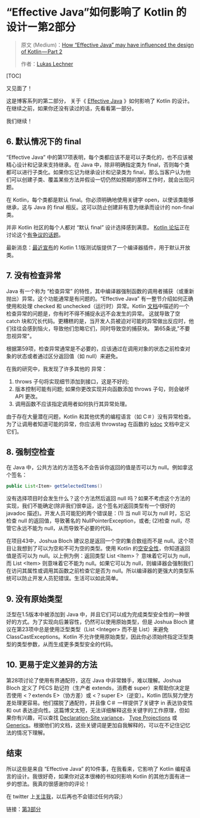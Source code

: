 # “Effective Java”如何影响了 Kotlin 的设计ー第2部分

> 原文 (Medium)：[How “Effective Java” may have influenced the design of Kotlin — Part 2](https://medium.com/@lukleDev/how-effective-java-may-have-influenced-the-design-of-kotlin-part-2-89844d62ddf3)
>
> 作者：[Lukas Lechner](https://medium.com/@lukleDev?source=post_header_lockup)

[TOC]

又见面了！ 

这是博客系列的第二部分， 关于《 [Effective Java](https://www.amazon.com/gp/product/0321356683/ref=as_li_tl?ie=UTF8&tag=lukle-20&camp=1789&creative=9325&linkCode=as2&creativeASIN=0321356683&linkId=8ec63da61faf8c3b6114ea35d8f13208) 》如何影响了 Kotlin 的设计。在继续之前，如果你还没有读过的话，先看看第一部分。 

我们继续！

## 6. 默认情况下的 final

“Effective Java” 中的第17项表明，每个类都应该不是可以子类化的，也不应该被精心设计和记录来支持继承。在 Java 中，除非明确指定类为 final，否则每个类都可以进行子类化。如果你忘记为继承设计和记录类为 final，那么当客户认为他们可以创建子类、覆盖某些方法并假设一切仍然如预期的那样工作时，就会出现问题。 

在 Kotlin，每个类都是默认 final。你必须明确地使用关键字 open，以使该类能够继承，这与 Java 的 final 相反。这可以防止创建非有意为继承而设计的 non-final 类。

并非 Kotlin 社区的每个人都对 “默认 final” 设计选择感到满意。 [Kotlin 论坛](https://discuss.kotlinlang.org/)正在讨论这个[有争议的话题](https://discuss.kotlinlang.org/t/classes-final-by-default/166)。

最新消息：[最近宣布](https://blog.jetbrains.com/kotlin/2017/01/kotlin-1-1-beta-is-here/)的 Kotlin 1.1版测试版提供了一个编译器插件，用于默认开放类。

## 7. 没有检查异常

Java 有一个称为 “检查异常” 的特性，其中编译器强制函数的调用者捕获（或重新抛出）异常。这个功能通常是有问题的。“Effective Java” 有一整节介绍如何正确使用和处理 checked 和 unchecked（运行时）异常。Kotlin [文档](https://kotlinlang.org/docs/reference/exceptions.html#checked-exceptions)中描述的一个检查异常的问题是，你有时不得不捕捉永远不会发生的异常。 这就导致了空 catch 块和冗长代码。更糟糕的是，当开发人员被迫对可能的异常做出反应时，他们往往会感到恼火，导致他们忽略它们，同时导致空的捕获块。 第65条说,"不要忽视异常"。 

根据第59项，检查异常通常是不必要的，应该通过在调用对象的状态之前检查对象的状态或者通过区分返回值（如 null）来避免。

在我的研究中，我发现了许多其他的 异常：

1. throws 子句将实现细节添加到接口，这是不好的;
2. 版本控制可能有问题; 如果你更改实现并向函数添加 throws 子句，则会破坏 API 更改。
3. 调用函数不应该指定调用者如何执行其异常处理。

由于存在大量潜在问题，Kotlin 和其他优秀的编程语言（如 C＃）没有异常检查。为了让调用者知道可能的异常，你应该用 throwstag 在函数的 [kdoc](https://kotlinlang.org/docs/reference/kotlin-doc.html) 文档中定义它们。

## 8. 强制空检查

在 Java 中，公共方法的方法签名不会告诉你返回的值是否可以为 null。例如拿这个签名：

```java
public List<Item> getSelectedItems()
```

没有选择项目时会发生什么？这个方法然后返回 null 吗？如果不考虑这个方法的实现，我们不能确定(除非我们很幸运，这个签名对返回类型有一个很好的 javadoc 描述)。开发人员可能犯的两个错误是：(1) 当 null 可以为 null 时，忘记检查 null 的返回值，导致著名的 NullPointerException，或者; (2)检查 null，尽管它永远不能为 null，从而导致不必要的代码。 

在项目43中，Joshua Bloch 建议总是返回一个空的集合数组而不是 null。这个项目让我想到了可以为空和不可为空的类型。使用 Kotlin 的[空安全性](https://kotlinlang.org/docs/reference/null-safety.html)，你知道返回值是否可以为 null。以上例为例：返回类型 List \<Item>？ 意味着它可以为 null，而 List \<Item> 则意味着它不能为 null。如果它可以为 null，则编译器会强制我们在访问其属性或调用其函数之前检查它是否为 null。所以编译器的更强大的类型系统可以防止开发人员犯错误。生活可以如此简单。

## 9. 没有原始类型

泛型在1.5版本中被添加到 Java 中，并且它们可以成为完成类型安全性的一种很好的方式。为了实现向后兼容性，仍然可以使用原始类型，但是 Joshua Bloch 建议在第23项中总是使用泛型类型（List \<Integer> 而不是 List）来避免 ClassCastExceptions。Kotlin 不允许使用原始类型，因此你必须始终指定泛型类型的类型参数，从而生成更多类型安全的代码。

## 10. 更易于定义差异的方法

第28项讨论了使用有界通配符，这在 Java 中非常棘手，难以理解。Joshua Bloch 定义了 PECS 助记符（生产者 extends，消费者 super）来帮助你决定是否使用 <？extends E>（协方差）或 <？super E>（逆变）。Kotlin 团队努力使方差处理更容易。他们摆脱了通配符，并且像 C＃ 一样提供了关键字 in 表达协变性和 out 表达逆向性。这篇博文太短，无法详细解释这些关键字的工作原理，但如果你有兴趣，可以查找 [Declaration-Site variance](https://kotlinlang.org/docs/reference/generics.html#declaration-site-variance)， [Type Projections](https://kotlinlang.org/docs/reference/generics.html#type-projections) 或 [Generics](https://kotlinlang.org/docs/reference/generics.html)。根据他们的文档，这些关键词是更加自我解释的，可以在不记住记忆法的情况下理解。

## 结束

所以这些是来自 “Effective Java” 的10件事，在我看来，它影响了 Kotlin 编程语言的设计。我很好奇，如果你对这本很棒的书如何影响 Kotlin 的其他方面有进一步的想法。我真的很感谢你的评论！

在 twitter 上[关注我](https://twitter.com/lukleDev)，以后再也不会错过任何内容;）

链接：[第3部分](https://medium.com/@lukleDev/how-effective-java-may-have-influenced-the-design-of-kotlin-part-3-7a01c9627e86)


